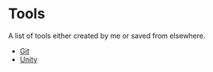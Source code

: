 # Tools

A list of tools either created by me or saved from elsewhere.

* [Git](git/git.md)
* [Unity](unity/unity.md)